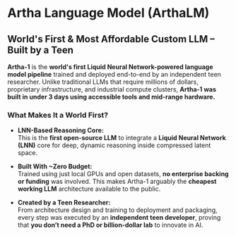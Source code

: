 # Artha Language Model (ArthaLM)

## World's First & Most Affordable Custom LLM – Built by a Teen

**Artha-1** is the **world's first Liquid Neural Network-powered language model pipeline** trained and deployed end-to-end by an independent teen researcher. Unlike traditional LLMs that require millions of dollars, proprietary infrastructure, and industrial compute clusters, **Artha-1 was built in under 3 days using accessible tools and mid-range hardware.**

### What Makes It a World First?

-  **LNN-Based Reasoning Core:**  
  This is the **first open-source LLM** to integrate a **Liquid Neural Network (LNN)** core for deep, dynamic reasoning inside compressed latent space.

-  **Built With ~Zero Budget:**  
  Trained using just local GPUs and open datasets, **no enterprise backing or funding** was involved. This makes Artha-1 arguably the **cheapest working LLM** architecture available to the public.

-  **Created by a Teen Researcher:**  
  From architecture design and training to deployment and packaging, every step was executed by an **independent teen developer**, proving that **you don’t need a PhD or billion-dollar lab** to innovate in AI.
